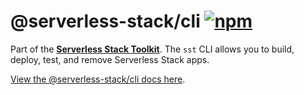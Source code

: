 # @serverless-stack/cli [![npm](https://img.shields.io/npm/v/@serverless-stack/cli.svg)](https://www.npmjs.com/package/@serverless-stack/cli)

Part of the **[Serverless Stack Toolkit](https://github.com/serverless-stack/serverless-stack)**. The `sst` CLI allows you to build, deploy, test, and remove Serverless Stack apps.

[View the @serverless-stack/cli docs here](https://docs.serverless-stack.com/packages/cli).
